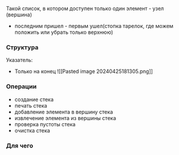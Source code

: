 Такой список, в котором доступен только один элемент - узел (вершина)

- последним пришел - первым ушел(стопка тарелок, где можем положить или убрать только верхнюю)

### Структура 
Указатель: 
- Только на конец
![[Pasted image 20240425181305.png]]

### Операции
- создание стека
- печать стека
- добавление элемента в вершину стека
- извлечение элемента из вершины стека
- проверка пустоты стека 
- очистка стека


### Для чего
